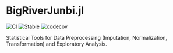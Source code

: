 # BigRiverJunbi.jl

[![CI](https://github.com/senresearch/BigRiverJunbi.jl/actions/workflows/CI.yml/badge.svg)](https://github.com/senresearch/BigRiverJunbi.jl/actions/workflows/CI.yml)
[![Stable](https://img.shields.io/badge/docs-stable-blue.svg)](https://senresearch.github.io/BigRiverJunbi.jl/stable)
[![codecov](https://codecov.io/gh/senresearch/BigRiverJunbi.jl/graph/badge.svg?token=FFRLyzBmUd)](https://codecov.io/gh/senresearch/BigRiverJunbi.jl)

Statistical Tools for Data Preprocessing (Imputation, Normalization, Transformation) and Exploratory Analysis.
